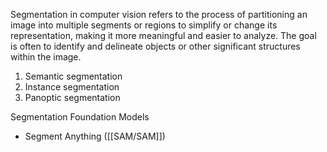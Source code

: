 Segmentation in computer vision refers to the process of partitioning an image into multiple segments or regions to simplify or change its representation, making it more meaningful and easier to analyze. The goal is often to identify and delineate objects or other significant structures within the image.

1. Semantic segmentation
2. Instance segmentation
3. Panoptic segmentation

Segmentation Foundation Models
- Segment Anything ([[SAM/SAM]])